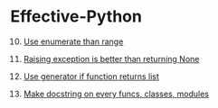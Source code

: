 # Effective-Python


10. [Use enumerate than range](enumerate/)

14. [Raising exception is better than returning None](function/)

16. [Use generator if function returns list](generator/)

49. [Make docstring on every funcs, classes, modules](docstring/)